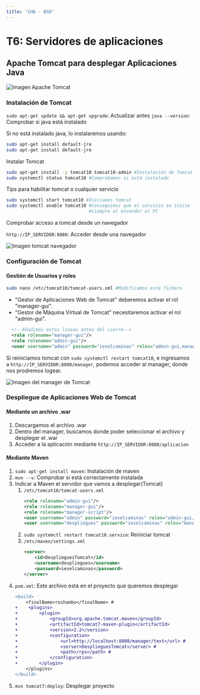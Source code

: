 ```yaml
---
title: 'CH6 - BSO'
---
```


# **T6: Servidores de aplicaciones**

## Apache Tomcat para desplegar Aplicaciones Java
![Imagen Apache Tomcat](https://itdconsulting.com/wp-content/uploads/2022/04/banner-pestana-apache-tomcat.jpg)

### Instalación de Tomcat

`sudo apt-get update && apt-get upgrade`:  Actualizar antes
`java --version`: Comprobar si java está instalado

Si no está instalado java, lo instalaremos usando:

```bash
sudo apt-get install default-jre
sudo apt-get install default-jre
```

Instalar Tomcat

```bash
sudo apt-get install -y tomcat10 tomcat10-admin #Instalación de Tomcat
sudo systemctl status tomcat10 #Comprobamos si está instalado
```

Tips para habilitar tomcat o cualquier servicio

```bash
sudo systemctl start tomcat10 #Iniciamos tomcat
sudo systemctl enable tomcat10 #Conseguimos que el servicio se inicie
                               #siempre al encender el PC
```

Comprobar acceso a tomcat desde un navegador

`http://IP_SERVIDOR:8080`: Acceder desde una navegador

![Imagen tomcat navegador](https://jmunozji.github.io/DAW/Ud6%20Servidores%20de%20aplicaciones/P3_1/03.png)

### Configuración de Tomcat

#### Gestión de Usuarios y roles

```bash
sudo nano /etc/tomcat10/tomcat-users.xml #Modificamos este fichero
```

- "Gestor de Aplicaciones Web de Tomcat" deberemos activar el rol "manager-gui".
- "Gestor de Máquina Virtual de Tomcat" necesitaremos activar el rol "admin-gui".

```xml
  <!--Añadimos estas líneas antes del cierre-->
  <role rolename="manager-gui"/>
  <role rolename="admin-gui"/>
  <user username="admin" password="ieselcaminas" roles="admin-gui,manager-gui"/>
```

Si reiniciamos tomcat con `sudo systemctl restart tomcat10`, e ingresamos a `http://IP_SERVIDOR:8080/manager`, podemos acceder al manager, donde nos prodremos logear.

![Imagen del manager de Tomcat](https://jmunozji.github.io/DAW/Ud6%20Servidores%20de%20aplicaciones/P3_1/04.png)

### Despliegue de Aplicaciones Web de Tomcat

#### Mediante un archivo .war

1. Descargamos el archivo .war
1. Dentro del manager, buscamos donde poder seleccionar el archivo y desplegar el .war
1. Acceder a la aplicación mediante `http://IP_SERVIDOR:8080/aplicacion`

#### Mediante Maven

1. `sudo apt-get install maven`: Instalación de maven
1. `mvn --v`: Comprobar si está correctamente instalada
1. Indicar a Maven el servidor que vamos a desplegar(Tomcat)
    1. `/etc/tomcat10/tomcat-users.xml`
        ```xml
        <role rolename="admin-gui"/>
        <role rolename="manager-gui"/>
        <role rolename="manager-script"/>
        <user username="admin" password="ieselcaminas" roles="admin-gui,manager-gui"/>
        <user username="despliegues" password="ieselcaminas" roles="manager-script"/>
        ```
    1. `sudo systemctl restart tomcat10.service`: Reiniciar tomcat
    1. `/etc/maven/settings.xml`
        ```xml
        <server>
            <id>DesplieguesTomcat</id>
            <username>despliegues</username>
            <password>ieselcaminas</password>
        </server>
        ```
1. `pom.xml`: Este archivo está en el proyecto que queremos desplegar
    ```diff
    <build>
        <finalName>roshambo</finalName> #
    +    <plugins> 
    +        <plugin>
    +            <groupId>org.apache.tomcat.maven</groupId>
    +            <artifactId>tomcat7-maven-plugin</artifactId>
    +            <version>2.2</version>
    +            <configuration>
    +                <url>http://localhost:8080/manager/text</url> #
    +                <server>DesplieguesTomcat</server> #
    +                <path>/rps</path> #
    +            </configuration>
    +        </plugin>
        </plugins>
    </build>
    ```
1. `mvn tomcat7:deploy`: Desplegar proyecto

